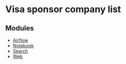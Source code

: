 # Visa sponsor company list

## Modules
- [Airflow](./airflow/README.md)
- [Notebook](./notebook/README.md)
- [Search](./search/README.md)
- [Web](./web/README.md)
